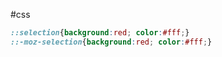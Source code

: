 #css
<br>

```css
::selection{background:red; color:#fff;}
::-moz-selection{background:red; color:#fff;}
```
